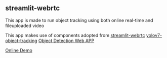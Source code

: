 ## streamlit-webrtc

This app is made to run object tracking using both online real-time and fileuploaded video

This app makes use of components adopted from 
[streamlit-webrtc](https://github.com/whitphx/streamlit-webrtc)
[yolov7-object-tracking](https://github.com/RizwanMunawar/yolov7-object-tracking)
[Object Detection Web APP](https://github.com/yeha98555/object-detection-web-app)

[Online Demo](https://g1213123-streamlit-webrtc-main-streamlit-cloud-4ttnu4.streamlit.app/)
